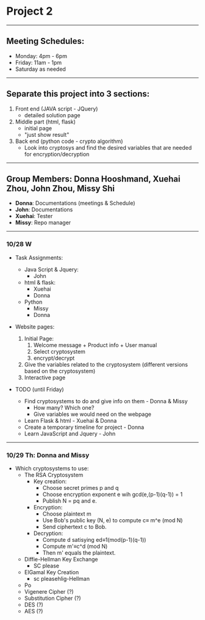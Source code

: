 # Project 2
---

## Meeting Schedules:
* Monday: 4pm - 6pm
* Friday: 11am - 1pm
* Saturday as needed
---

## Separate this project into 3 sections:
1. Front end (JAVA script - JQuery)
	- detailed solution page
2. Middle part (html, flask)
	- initial page
	- "just show result"
3. Back end (python code - crypto algorithm)
	- Look into cryptosys and find the desired variables that are needed for encryption/decryption

---

## Group Members: Donna Hooshmand, Xuehai Zhou, John Zhou, Missy Shi
* **Donna**: Documentations (meetings & Schedule)
* **John**: Documentations
* **Xuehai**: Tester
* **Missy**: Repo manager

---

### 10/28 W
* Task Assignments:
	* Java Script & Jquery:
		- John
	* html & flask:
		- Xuehai
		- Donna
	* Python
		- Missy
		- Donna

* Website pages:
	1. Initial Page:
		1. Welcome message + Product info + User manual
		2. Select cryptosystem
		3. encrypt/decrypt
	2. Give the variables related to the cryptosystem (different versions based on the cryptosystem)
	3. Interactive page

* TODO (until Friday)
	- Find cryptosystems to do and give info on them - Donna & Missy
		- How many? Which one?
	 	- Give variables we would need on the webpage
	- Learn Flask & html - Xuehai & Donna
	- Create a temporary timeline for project - Donna
	- Learn JavaScript and Jquery - John


---

### 10/29 Th: Donna and Missy
* Which cryptosystems to use:
	* The RSA Cryptosystem 
		- Key creation:
			- Choose secret primes p and q
			- Choose encryption exponent e wih gcd(e,(p-1)(q-1)) = 1
			- Publish N = pq and e.
		- Encryption:
			- Choose plaintext m
			- Use Bob's public key (N, e) to compute c≡ m^e (mod N)
			- Send ciphertext c to Bob.
		- Decryption:
			- Compute d satisying ed≡1(mod(p-1)(q-1))
			- Compute m'≡c^d (mod N)
			- Then m' equals the plaintext.
	- Diffie-Hellman Key Exchange
		- SC please
	- ElGamal Key Creation 
		- sc pleasehlig-Hellman
	- Po
	- Vigenere Cipher (?)
	- Substitution Cipher (?)
	- DES (?)
	- AES (?)

